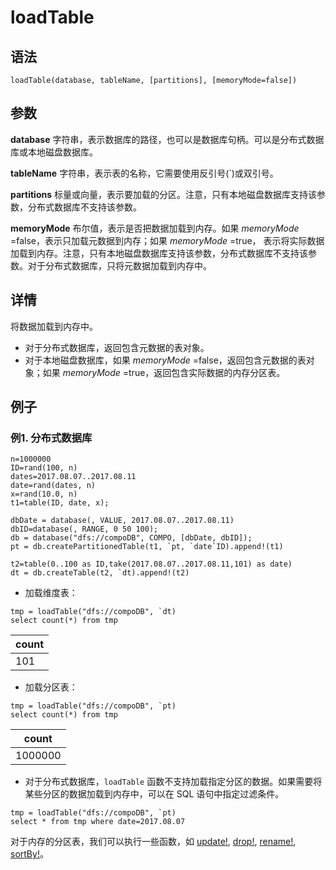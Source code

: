 # loadTable

## 语法

`loadTable(database, tableName, [partitions], [memoryMode=false])`

## 参数

**database** 字符串，表示数据库的路径，也可以是数据库句柄。可以是分布式数据库或本地磁盘数据库。

**tableName** 字符串，表示表的名称，它需要使用反引号(`)或双引号。

**partitions** 标量或向量，表示要加载的分区。注意，只有本地磁盘数据库支持该参数，分布式数据库不支持该参数。

**memoryMode** 布尔值，表示是否把数据加载到内存。如果 *memoryMode* =false，表示只加载元数据到内存；如果
*memoryMode* =true，
表示将实际数据加载到内存。注意，只有本地磁盘数据库支持该参数，分布式数据库不支持该参数。对于分布式数据库，只将元数据加载到内存中。

## 详情

将数据加载到内存中。

* 对于分布式数据库，返回包含元数据的表对象。
* 对于本地磁盘数据库，如果 *memoryMode* =false，返回包含元数据的表对象；如果 *memoryMode*
  =true，返回包含实际数据的内存分区表。

## 例子

### 例1. 分布式数据库

```
n=1000000
ID=rand(100, n)
dates=2017.08.07..2017.08.11
date=rand(dates, n)
x=rand(10.0, n)
t1=table(ID, date, x);

dbDate = database(, VALUE, 2017.08.07..2017.08.11)
dbID=database(, RANGE, 0 50 100);
db = database("dfs://compoDB", COMPO, [dbDate, dbID]);
pt = db.createPartitionedTable(t1, `pt, `date`ID).append!(t1)

t2=table(0..100 as ID,take(2017.08.07..2017.08.11,101) as date)
dt = db.createTable(t2, `dt).append!(t2)
```

* 加载维度表：

```
tmp = loadTable("dfs://compoDB", `dt)
select count(*) from tmp
```

| count |
| --- |
| 101 |

* 加载分区表：

```
tmp = loadTable("dfs://compoDB", `pt)
select count(*) from tmp
```

| count |
| --- |
| 1000000 |

* 对于分布式数据库，`loadTable`
  函数不支持加载指定分区的数据。如果需要将某些分区的数据加载到内存中，可以在 SQL 语句中指定过滤条件。

```
tmp = loadTable("dfs://compoDB", `pt)
select * from tmp where date=2017.08.07
```

对于内存的分区表，我们可以执行一些函数，如 [update!](../u/update_.html), [drop!](../d/dropColumns_.html), [rename!](../r/rename_.html), [sortBy!](../s/sortBy_.html)。

